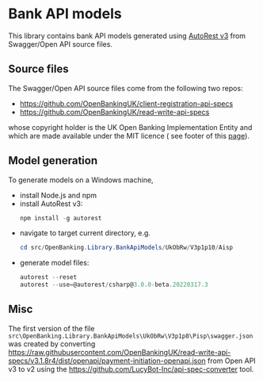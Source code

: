 # Bank API models

This library contains bank API models generated using [AutoRest v3](https://github.com/Azure/autorest) from Swagger/Open
API source files.

## Source files

The Swagger/Open API source files come from the following two repos:

- https://github.com/OpenBankingUK/client-registration-api-specs
- https://github.com/OpenBankingUK/read-write-api-specs

whose copyright holder is the UK Open Banking Implementation Entity and which are made available under the MIT licence (
see footer of this [page](https://standards.openbanking.org.uk/api-specifications/)).

## Model generation

To generate models on a Windows machine,
- install Node.js and npm
- install AutoRest v3:
  ```powershell
  npm install -g autorest
  ```
- navigate to target current directory, e.g.
  ```powershell
  cd src/OpenBanking.Library.BankApiModels/UkObRw/V3p1p10/Aisp
  ```
- generate model files:
  ```powershell
  autorest --reset
  autorest --use=@autorest/csharp@3.0.0-beta.20220317.3
  ```





## Misc

The first version of the file `src\OpenBanking.Library.BankApiModels\UkObRw\V3p1p8\Pisp\swagger.json` was created by
converting https://raw.githubusercontent.com/OpenBankingUK/read-write-api-specs/v3.1.8r4/dist/openapi/payment-initiation-openapi.json
from Open API v3 to v2 using the https://github.com/LucyBot-Inc/api-spec-converter tool.
